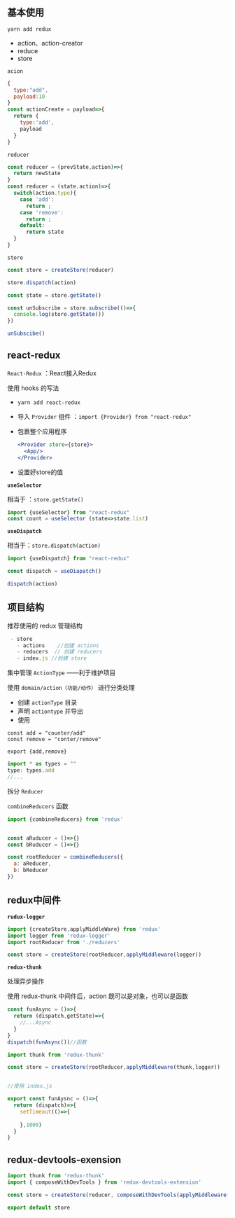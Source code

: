 ## 基本使用

`yarn add redux`





- action、action-creator
- reduce
- store



`acion`

```jsx
{
  type:"add",
  payload:10
}
const actionCreate = payload=>{
  return {
    type:'add',
    payload
  }
}

```



`reducer`

```jsx
const reducer = (prevState,action)=>{
  return newState
}
const reducer = (state,action)=>{
  switch(action.type){
    case 'add':
      return ;
    case 'remove':
      return ;
    default:
      return state
  }
}

```



`store`

```jsx
const store = createStore(reducer)

store.dispatch(action)

const state = store.getState()

const unSubscribe = store.subscribe(()=>{
  console.log(store.getState())
})

unSubscibe()

```



## react-redux



`React-Redux` ：React接入Redux

使用 hooks 的写法

- `yarn add react-redux`

- 导入 `Provider` 组件 ：`import {Provider} from "react-redux"`

- 包裹整个应用程序

  ```jsx
  <Provider store={store}>
  	<App/>
  </Provider>
  ```

- 设置好store的值





**`useSelector`**

相当于 ：`store.getState()`

```jsx
import {useSelector} from "react-redux"
const count = useSelector (state=>state.list)
```



**`useDispatch`**

相当于：`store.dispatch(action)`

```jsx
import {useDispatch} from "react-redux"

const dispatch = useDiapatch()

dispatch(action)
```

## 项目结构

推荐使用的 redux 管理结构

```jsx
 - store
   - actions	//创建 actions
   - reducers  // 创建 reducers
   - index.js //创建 store
```





集中管理 `ActionType` ——利于维护项目

使用 `domain/action（功能/动作）` 进行分类处理

- 创建 `actionType` 目录
- 声明 `actiontype` 并导出
- 使用

```
const add = "counter/add"
const remove = "conter/remove"

export {add,remove} 
```

```jsx
import * as types = ""
type: types.add
//...
```





拆分 `Reducer`

`combineReducers` 函数

```jsx
import {combineReducers} from 'redux'


const aRuducer = ()=>{}
const bRuducer = ()=>{}

const rootReducer = combineReducers({
  a: aReducer,
  b: bReducer
})
```



## redux中间件





**`rudux-logger`**



```jsx
import {createStore,applyMiddleWare} from 'redux'
import logger from 'redux-logger'
import rootReducer from './reducers'

const store = createStore(rootReducer,applyMiddleware(logger))
```





**`redux-thunk`**

处理异步操作

使用 redux-thunk 中间件后，action 既可以是对象，也可以是函数

```jsx
const funAsync = ()=>{
  return (dispatch,getState)=>{
    //...Async
  }
}
dispatch(funAsync())//函数
```



```jsx
import thunk from 'redux-thunk'

const store = createStore(rootReducer,applyMiddleware(thunk,logger))


//使用 index.js

export const funAysnc = ()=>{
  return (dispatch)=>{
    setTimeout(()=>{
      
    },1000)
  }
}


```



## redux-devtools-exension

```jsx
import thunk from 'redux-thunk'
import { composeWithDevTools } from 'redux-devtools-extension'

const store = createStore(reducer, composeWithDevTools(applyMiddleware(thunk)))

export default store
```

















































